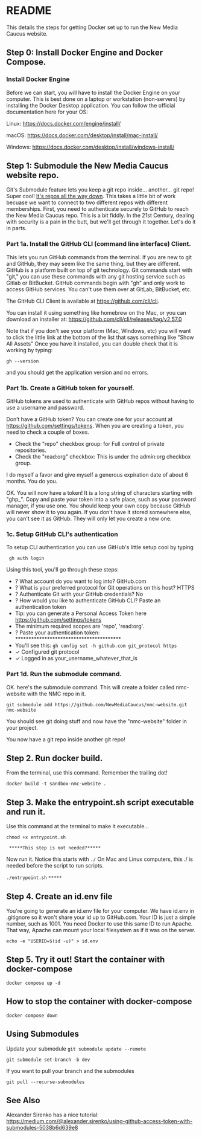 # README

This details the steps for getting Docker set up to run the New Media Caucus website.

## Step 0: Install Docker Engine and Docker Compose.
### Install Docker Engine
Before we can start, you will have to install the Docker Engine on your computer. This is best done on a laptop or workstation (non-servers) by installing the Docker Desktop application. 
You can follow the official documentation here for your OS:

Linux: https://docs.docker.com/engine/install/

macOS: https://docs.docker.com/desktop/install/mac-install/

Windows: https://docs.docker.com/desktop/install/windows-install/

## Step 1: Submodule the New Media Caucus website repo.
Git's Submodule feature lets you keep a git repo inside... another... git repo! Super cool! [It's repos all the way down]([url](https://en.wikipedia.org/wiki/Turtles_all_the_way_down)).
This takes a little bit of work becuase we want to connect to two different repos with different memberships. First, you need to authenticate securely to GitHub to reach the New Media Caucus repo. This is a bit fiddly. In the 21st Century, dealing with security is a pain in the butt, but we'll get through it together. Let's do it in parts.

### Part 1a. Install the GitHub CLI (command line interface) Client.
This lets you run GitHub commands from the terminal. If you are new to git and GitHub, they may seem like the same thing, but they are different. GitHub is a platform built on top of git technology. Git commands start with "git," you can use these commands with any git hosting service such as Gitlab or BitBucket. GitHub commands begin with "gh" and only work to access GitHub services. You can't use them over at GitLab, BitBucket, etc.

The GitHub CLI Client is available at https://github.com/cli/cli.

You can install it using something like homebrew on the Mac, or you can download an installer at: 
[https://github.com/cli/cli/releases/tag/v2.57.0
](https://github.com/cli/cli/releases)

Note that if you don't see your platform (Mac, Windows, etc) you will want to click the little link at the bottom of the list that says something like "Show All Assets"
Once you have it installed, you can double check that it is working by typing:

```gh --version``` 

and you should get the application version and no errors.

### Part 1b. Create a GitHub token for yourself.
GitHub tokens are used to authenticate with GitHub repos without having to use a username and password. 

Don’t have a GitHub token? You can create one for your account at https://github.com/settings/tokens. When you are creating a token, you need to check a couple of boxes.
- Check the "repo" checkbox group:  for Full control of private repositories.
- Check the "read:org" checkbox: This is under the admin:org checkbox group.

I do myself a favor and give myself a generous expiration date of about 6 months. You do you.

OK. You will now have a token! It is a long string of characters starting with "ghp_".
Copy and paste your token into a safe place, such as your password manager, if you use one.
You should keep your own copy because GitHub will never show it to you again. If you don't have it stored somewhere else, you can't see it as GitHub. They will only let you create a new one.

### 1c. Setup GitHub CLI's authentication
To setup CLI authentication you can use GitHub's little setup cool by typing

``` gh auth login```

Using this tool, you'll go through these steps:
- ? What account do you want to log into? GitHub.com
- ? What is your preferred protocol for Git operations on this host? HTTPS
- ? Authenticate Git with your GitHub credentials? No
- ? How would you like to authenticate GitHub CLI? Paste an authentication token
- Tip: you can generate a Personal Access Token here https://github.com/settings/tokens
- The minimum required scopes are 'repo', 'read:org'.
- ? Paste your authentication token: ****************************************
- You'll see this: ```gh config set -h github.com git_protocol https```
- ✓ Configured git protocol
- ✓ Logged in as your_username_whatever_that_is


### Part 1d. Run the submodule command.
OK. here's the submodule command. This will create a folder called nmc-website with the NMC repo in it.

```git submodule add https://github.com/NewMediaCaucus/nmc-website.git nmc-website```

You should see git doing stuff and now have the "nmc-website" folder in your project.

You now have a git repo inside another git repo! 

## Step 2. Run docker build.
From the terminal, use this command. Remember the trailing dot!

```docker build -t sandbox-nmc-website .```

## Step 3. Make the entrypoint.sh script executable and run it.
Use this command at the terminal to make it executable...

```chmod +x entrypoint.sh```

``` *****This step is not needed?*****```

Now run it.
Notice this starts with ```./``` On Mac and Linux computers, this ./ is needed before the script to run scripts.

```./entrypoint.sh```
```*****```

## Step 4. Create an id.env file
You're going to generate an id.env file for your computer. We have id.env in .gitignore so it won't share your id up to GitHub.com.
Your ID is just a simple number, such as 1001. You need Docker to use this same ID to run Apache. That way, Apache can mount your local filesystem as if it was on the server.
 
```echo -e "USERID=$(id -u)" > id.env```

## Step 5. Try it out! Start the container with docker-compose
```docker compose up -d```

## How to stop the container with docker-compose
```docker compose down```


## Using Submodules

Update your submodule
```git submodule update --remote```

```git submodule set-branch -b dev```

If you want to pull your branch and the submodules

```git pull --recurse-submodules```

## See Also
Alexander Sirenko has a nice tutorial: https://medium.com/@alexander.sirenko/using-github-access-token-with-submodules-5038b6d639e8
